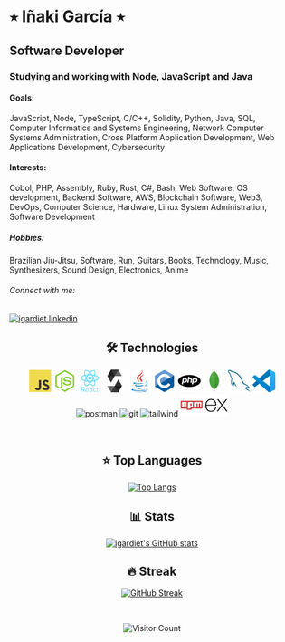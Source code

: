 # ⭑ Iñaki García ⭑

## Software Developer
### Studying and working with Node, JavaScript and Java
#### Goals:
JavaScript, Node, TypeScript, C/C++, Solidity, Python, Java, SQL, Computer Informatics and Systems Engineering, Network Computer Systems Administration, Cross Platform Application Development, Web Applications Development, Cybersecurity
#### Interests:
Cobol, PHP, Assembly, Ruby, Rust, C#, Bash, Web Software, OS development, Backend Software, AWS, Blockchain Software, Web3, DevOps, Computer Science, Hardware, Linux System Administration, Software Development
##### Hobbies:
Brazilian Jiu-Jitsu, Software, Run, Guitars, Books, Technology, Music, Synthesizers, Sound Design, Electronics, Anime
###### Connect with me:
<a href="https://www.linkedin.com/in/igardiet/" target="_blank"><img src="https://raw.githubusercontent.com/rahuldkjain/github-profile-readme-generator/master/src/images/icons/Social/linked-in-alt.svg" alt="igardiet linkedin" height="30" width="40" /></a>

<h2 align="center">🛠 Technologies</h2>
<p align="center">
   <img src="https://raw.githubusercontent.com/devicons/devicon/master/icons/javascript/javascript-original.svg" alt="javascript" width="40" height="40" title ="javascript"/>
   <img src="https://raw.githubusercontent.com/devicons/devicon/master/icons/nodejs/nodejs-plain.svg" width="40" alt="Node.js" title="NodeJS"/>
   <img src="https://raw.githubusercontent.com/devicons/devicon/master/icons/react/react-original-wordmark.svg" alt="react" width="40" height="40" title="React"/>
   <img src="https://raw.githubusercontent.com/devicons/devicon/master/icons/solidity/solidity-original.svg" alt="solidity" width="40" height="40" title ="solidity"/>
   <img src="https://raw.githubusercontent.com/devicons/devicon/master/icons/java/java-original.svg" alt="java" width="40" height="40" title ="java"/>
   <img src="https://raw.githubusercontent.com/devicons/devicon/master/icons/c/c-original.svg" alt="c" width="40" height="40" title ="c"/>
   <img src="https://raw.githubusercontent.com/devicons/devicon/master/icons/php/php-plain.svg" width="40" alt="PHP" title="PHP"/>
   <img src="https://raw.githubusercontent.com/devicons/devicon/master/icons/mongodb/mongodb-original.svg" width="40" alt="MongoDB" title="MongoDB"/>
   <img src="https://raw.githubusercontent.com/devicons/devicon/master/icons/mysql/mysql-original.svg" width="40" alt="MySQL"  title="MySQL"/>
   <img src="https://raw.githubusercontent.com/devicons/devicon/master/icons/vscode/vscode-original.svg" width="40" alt="VSCode"  title="VSCode"/>
   <img src="https://www.vectorlogo.zone/logos/getpostman/getpostman-icon.svg" alt="postman" width="40" height="40" title="postman"/>
   <img src="https://www.vectorlogo.zone/logos/git-scm/git-scm-icon.svg" alt="git" width="40" height="40" title="git"/>
   <img src="https://www.vectorlogo.zone/logos/tailwindcss/tailwindcss-icon.svg" alt="tailwind" width="40" height="40"/>
   <img src="https://raw.githubusercontent.com/devicons/devicon/master/icons/npm/npm-original-wordmark.svg" width="40" title="NPM" alt="NPM"/>
   <img src="https://raw.githubusercontent.com/devicons/devicon/master/icons/express/express-original.svg" width="40" title="Express" alt="Express"/>
</p>
</br>

<h2 align="center">⭐ Top Languages</h2>
<div align="center">

[![Top Langs](https://github-readme-stats-igardiet.vercel.app/api/top-langs/?username=igardiet&layout=compact&theme=merko)](https://github.com/igardiet/github-readme-stats)

</div>

<h2 align="center">📊 Stats</h2>
<div align="center">

[![igardiet's GitHub stats](https://github-readme-stats-igardiet.vercel.app/api?username=igardiet&show_icons=true&theme=merko)](https://github.com/igardiet/github-readme-stats)

</div>

<h2 align="center">🔥 Streak</h2>
<div align="center">

[![GitHub Streak](https://streak-stats.demolab.com/?user=igardiet&theme=merko)](https://git.io/streak-stats)

</div>

</br>

<div align="center">
  
  ![Visitor Count](https://profile-counter.glitch.me/igardiet/count.svg)
  
</div>
